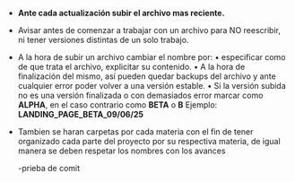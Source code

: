 - **Ante cada actualización subir el archivo mas reciente.**
- Avisar antes de comenzar a trabajar con un archivo para NO reescribir, ni tener versiones distintas de un solo trabajo.
- A la hora de subir un archivo cambiar el nombre por:
    • especificar como de que trata el archivo, explicitar su contenido.
    • A la hora de finalización del mismo, así pueden quedar backups del archivo y ante cualquier error poder volver a una versión estable.
    • Si la versión subida no es una versión finalizada o con demasiados error marcar como **ALPHA**, en el caso contrario como **BETA** o **B**
      Ejemplo: **LANDING_PAGE_BETA_09/06/25**
- Tambien se haran carpetas por cada materia con el fin de tener organizado cada parte del proyecto por su respectiva materia, de igual manera se deben respetar los nombres con los avances


  -prieba de comit

